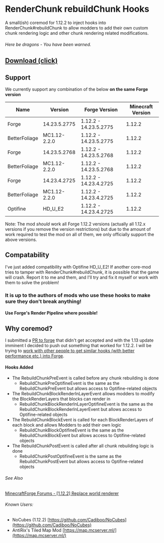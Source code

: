 # RenderChunk rebuildChunk Hooks
A small(ish) coremod for 1.12.2 to inject hooks into RenderChunk#rebuildChunk to allow modders to add their own custom chunk rendering logic and other chunk rendering related modifications.
###### Here be dragons - You have been warned.

## [Download (click)](https://github.com/Cadiboo/RenderChunk-rebuildChunk-Hooks/releases)

## Support
We currently support any combination of the below **on the same Forge version**

| Name          | Version       | Forge Version         | Minecraft Version|
| ------------- | ------------- | --------------------- | ---------------- |
| Forge         | 14.23.5.2775  | 1.12.2 - 14.23.5.2775 | 1.12.2           |
| BetterFoliage | MC1.12-2.2.0  | 1.12.2 - 14.23.5.2775 | 1.12.2           |
| Forge         | 14.23.5.2768  | 1.12.2 - 14.23.5.2768 | 1.12.2           |
| BetterFoliage | MC1.12-2.2.0  | 1.12.2 - 14.23.5.2768 | 1.12.2           |
| Forge         | 14.23.4.2725  | 1.12.2 - 14.23.4.2725 | 1.12.2           |
| BetterFoliage | MC1.12-2.2.0  | 1.12.2 - 14.23.4.2725 | 1.12.2           |
| Optifine      | HD_U_E2       | 1.12.2 - 14.23.4.2725 | 1.12.2           |

Note: The mod _should_ work all Forge 1.12.2 versions (actually all 1.12.x versions if you remove the version restrictions) but due to the amount of work required to test the mod on all of them, we only officially support the above versions.
## Compatability
I've just added compatibility with Optifine HD_U_E2!
If another core-mod tries to tamper with RenderChunk#rebuildChunk, it is possible that the game will crash. Report it to me and them, and I'll try and fix it myself or work with them to solve the problem!
### It is up to the authors of mods who use these hooks to make sure they don't break anything!
#### Use Forge's Render Pipeline where possible!

## Why coremod?
I submitted a [PR to forge](https://github.com/MinecraftForge/MinecraftForge/pull/5166) that didn't get accepted and with the 1.13 update imminent I decided to push out something that worked for 1.12.2. I will be trying to [work with other people to get similar hooks (with better performance etc.) into Forge](https://github.com/MinecraftForge/MinecraftForge/pull/5166#issuecomment-427589440).

#### Hooks Added
- The RebuildChunkPreEvent is called before any chunk rebuilding is done
    - RebuildChunkPreOptifineEvent is the same as the RebuildChunkPreEvent but allows access to Optifine-related objects
- The RebuildChunkBlockRenderInLayerEvent allows modders to modify the BlockRenderLayers that blocks can render in
    - RebuildChunkBlockRenderInLayerOptifineEvent is the same as the RebuildChunkBlockRenderInLayerEvent but allows access to Optifine-related objects
- The RebuildChunkBlockEvent is called for each BlockRenderLayers of each block and allows Modders to add their own logic
    - RebuildChunkBlockOptifineEvent is the same as the RebuildChunkBlockEvent but allows access to Optifine-related objects
- The RebuildChunkPostEvent is called after all chunk rebuilding logic is done
    - RebuildChunkPostOptifineEvent is the same as the RebuildChunkPostEvent but allows access to Optifine-related objects

###### See Also
[MinecraftForge Forums - [1.12.2] Replace world renderer](http://www.minecraftforge.net/forum/topic/66516-1122-replace-world-renderer/)

###### Known Users:
- NoCubes (1.12.2) [https://github.com/Cadiboo/NoCubes](https://github.com/Cadiboo/NoCubes)
- AntiRix's Tiled Map Mod [https://map.mcserver.ml/](https://map.mcserver.ml/)
